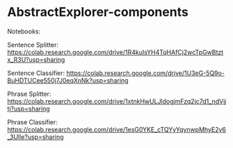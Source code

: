 # AbstractExplorer-components


Notebooks:

Sentence Splitter: https://colab.research.google.com/drive/1R4kuIsYH4TqHAfCj2wcTpGwBtztx_R3U?usp=sharing

Sentence Classifier: https://colab.research.google.com/drive/1U3eG-5Q9o-BuHDTUCee550j7J0eqXnNk?usp=sharing

Phrase Splitter: https://colab.research.google.com/drive/1xtnkHwULJldogjmFzq2jc7d1_ndVjjtj?usp=sharing

Phrase Classifier: https://colab.research.google.com/drive/1esG0YKE_cTQYyYqynwpMhyE2y6_3Ulle?usp=sharing
